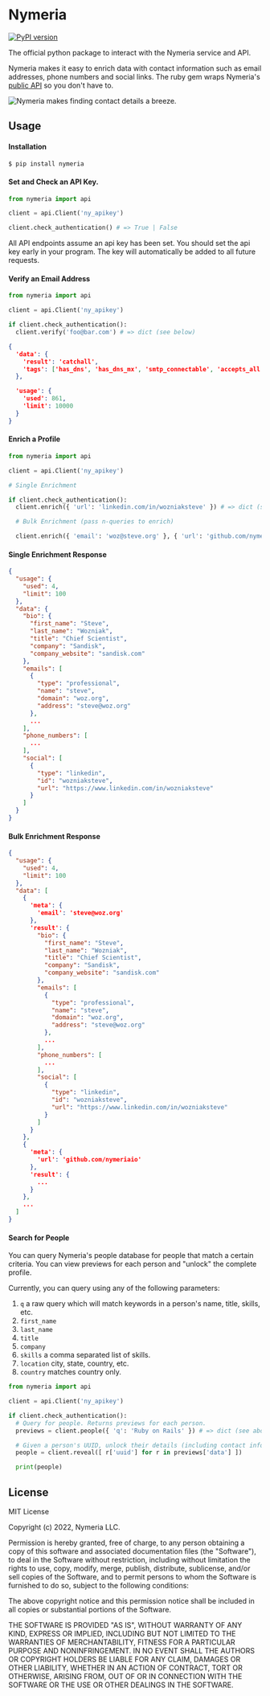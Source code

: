 # Nymeria

[![PyPI version](https://badge.fury.io/py/nymeria.svg)](https://badge.fury.io/py/nymeria)

The official python package to interact with the Nymeria service and API.

Nymeria makes it easy to enrich data with contact information such as email
addresses, phone numbers and social links. The ruby gem wraps Nymeria's [public
API](https://www.nymeria.io/developers) so you don't have to.

![Nymeria makes finding contact details a breeze.](https://www.nymeria.io/assets/images/marquee.png)

## Usage

#### Installation

```bash
$ pip install nymeria
```

#### Set and Check an API Key.

```python
from nymeria import api

client = api.Client('ny_apikey')

client.check_authentication() # => True | False
```

All API endpoints assume an api key has been set. You should set the api key
early in your program. The key will automatically be added to all future
requests.

#### Verify an Email Address

```python
from nymeria import api

client = api.Client('ny_apikey')

if client.check_authentication():
  client.verify('foo@bar.com') # => dict (see below)
```

```json
{
  'data': {
    'result': 'catchall',
    'tags': ['has_dns', 'has_dns_mx', 'smtp_connectable', 'accepts_all', 'has_dns']
  },

  'usage': {
    'used': 861,
    'limit': 10000
  }
}
```

#### Enrich a Profile

```python
from nymeria import api

client = api.Client('ny_apikey')

# Single Enrichment

if client.check_authentication():
  client.enrich({ 'url': 'linkedin.com/in/wozniaksteve' }) # => dict (see below)

  # Bulk Enrichment (pass n-queries to enrich)

  client.enrich({ 'email': 'woz@steve.org' }, { 'url': 'github.com/nymeriaio' }) # => dict (see below)
```

#### Single Enrichment Response

```json
{
  "usage": {
    "used": 4,
    "limit": 100
  },
  "data": {
    "bio": {
      "first_name": "Steve",
      "last_name": "Wozniak",
      "title": "Chief Scientist",
      "company": "Sandisk",
      "company_website": "sandisk.com"
    },
    "emails": [
      {
        "type": "professional",
        "name": "steve",
        "domain": "woz.org",
        "address": "steve@woz.org"
      },
      ...
    ],
    "phone_numbers": [
      ...
    ],
    "social": [
      {
        "type": "linkedin",
        "id": "wozniaksteve",
        "url": "https://www.linkedin.com/in/wozniaksteve"
      }
    ]
  }
}
```

#### Bulk Enrichment Response

```json
{
  "usage": {
    "used": 4,
    "limit": 100
  },
  "data": [
    {
      'meta': {
        'email': 'steve@woz.org'
      },
      'result': {
        "bio": {
          "first_name": "Steve",
          "last_name": "Wozniak",
          "title": "Chief Scientist",
          "company": "Sandisk",
          "company_website": "sandisk.com"
        },
        "emails": [
          {
            "type": "professional",
            "name": "steve",
            "domain": "woz.org",
            "address": "steve@woz.org"
          },
          ...
        ],
        "phone_numbers": [
          ...
        ],
        "social": [
          {
            "type": "linkedin",
            "id": "wozniaksteve",
            "url": "https://www.linkedin.com/in/wozniaksteve"
          }
        ]
      }
    },
    {
      'meta': {
        'url': 'github.com/nymeriaio'
      },
      'result': {
        ...
      }
    },
    ...
  ]
}
```

#### Search for People

You can query Nymeria's people database for people that match a certain
criteria. You can view previews for each person and "unlock" the complete
profile.

Currently, you can query using any of the following parameters:

1. `q` a raw query which will match keywords in a person's name, title, skills,
   etc.
2. `first_name`
3. `last_name`
4. `title`
5. `company`
6. `skills` a comma separated list of skills.
7. `location` city, state, country, etc.
8. `country` matches country only.

```python
from nymeria import api

client = api.Client('ny_apikey')

if client.check_authentication():
  # Query for people. Returns previews for each person.
  previews = client.people({ 'q': 'Ruby on Rails' }) # => dict (see above)

  # Given a person's UUID, unlock their details (including contact info).
  people = client.reveal([ r['uuid'] for r in previews['data'] ])

  print(people)
```

## License

MIT License

Copyright (c) 2022, Nymeria LLC.

Permission is hereby granted, free of charge, to any person obtaining a copy
of this software and associated documentation files (the "Software"), to deal
in the Software without restriction, including without limitation the rights
to use, copy, modify, merge, publish, distribute, sublicense, and/or sell
copies of the Software, and to permit persons to whom the Software is
furnished to do so, subject to the following conditions:

The above copyright notice and this permission notice shall be included in all
copies or substantial portions of the Software.

THE SOFTWARE IS PROVIDED "AS IS", WITHOUT WARRANTY OF ANY KIND, EXPRESS OR
IMPLIED, INCLUDING BUT NOT LIMITED TO THE WARRANTIES OF MERCHANTABILITY,
FITNESS FOR A PARTICULAR PURPOSE AND NONINFRINGEMENT. IN NO EVENT SHALL THE
AUTHORS OR COPYRIGHT HOLDERS BE LIABLE FOR ANY CLAIM, DAMAGES OR OTHER
LIABILITY, WHETHER IN AN ACTION OF CONTRACT, TORT OR OTHERWISE, ARISING FROM,
OUT OF OR IN CONNECTION WITH THE SOFTWARE OR THE USE OR OTHER DEALINGS IN THE
SOFTWARE.
